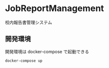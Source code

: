 # JobReportManagement
校内報告書管理システム


## 開発環境

開発環境は docker-compose で起動できる

```shell
docker-compose up
```
